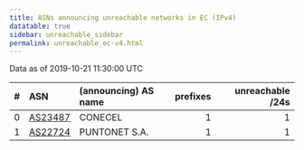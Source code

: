 ```yaml
---
title: ASNs announcing unreachable networks in EC (IPv4)
datatable: true
sidebar: unreachable_sidebar
permalink: unreachable_ec-v4.html
---
```


Data as of 2019-10-21 11:30:00 UTC


<div class="datatable-begin"></div>

|   # | ASN                                    | (announcing) AS name   |   prefixes |   unreachable /24s |
|----:|:---------------------------------------|:-----------------------|-----------:|-------------------:|
|   0 | [AS23487](unreachable_AS23487-v4.html) | CONECEL                |          1 |                  1 |
|   1 | [AS22724](unreachable_AS22724-v4.html) | PUNTONET S.A.          |          1 |                  1 |

<div class="datatable-end"></div>